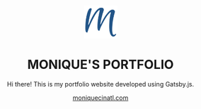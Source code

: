 <p align='center'>
    <img alt='logi' src='https://github.com/DevMo-13/DevMo-13/blob/master/android-chrome-512x512.png' width='75' />
</p>
<h1 align='center'>
  	MONIQUE'S PORTFOLIO
</h1>
<p align='center'>Hi there! This is my portfolio website developed using Gatsby.js.<p>
<p align='center'><a href='moniquecinatl.com'>moniquecinatl.com</a><p>
